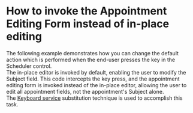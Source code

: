 # How to invoke the Appointment Editing Form instead of in-place editing 


<p>The following example demonstrates how you can change the default action which is performed when the end-user presses the key in the Scheduler control. <br />
The in-place editor is invoked by default, enabling the user to modify the Subject field. This code intercepts the key press, and the appointment editing form is invoked instead of the in-place editor, allowing the user to edit all appointment fields, not the appointment's Subject alone.<br />
The <a href="http://documentation.devexpress.com/#WindowsForms/CustomDocument4107">Keyboard service</a> substitution technique is used to accomplish this task.</p>

<br/>


